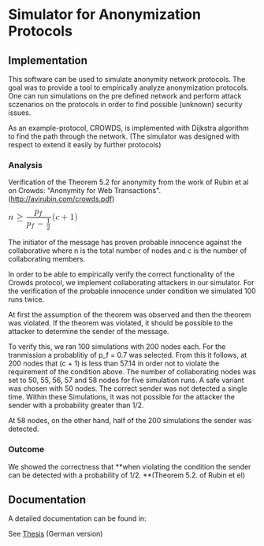 # Simulator for Anonymization Protocols

## Implementation
This software can be used to simulate anonymity network protocols.
The goal was to provide a tool to empirically analyze anonymization protocols.
One can run simulations on the pre defined network and perform attack sczenarios on the protocols in order to find possible (unknown) security issues.

As an example-protocol, CROWDS, is implemented with Dijkstra algorithm to find the path through the network.
(The simulator was designed with respect to extend it easily by further protocols)


### Analysis

Verification of the Theorem 5.2 for anonymity from the work of Rubin et al on Crowds: "Anonymity for Web Transactions".
(http://avirubin.com/crowds.pdf)

![theorem](https://raw.githubusercontent.com/true-gler/protocol-sim/master/docu/theorem_5.2.gif)


The initiator of the message has proven probable innocence against the collaborative
where n is the total number of nodes and c is the number of collaborating members.

In order to be able to empirically verify the correct functionality of the Crowds protocol,
we implement collaborating attackers in our simulator.
For the verification of the probable innocence under condition we simulated 100
runs twice.

At first the assumption of the theorem was observed and then the theorem was violated. 
If the theorem was violated, it should be possible to the attacker to determine the sender of the message.

To verify this, we ran 100 simulations with 200 nodes each. 
For the tranmission a probablitiy of p_f = 0.7 was selected. 
From this it follows, at 200 nodes that (c + 1) is less than 57.14 in order not to violate the requirement of the condition above. 
The number of collaborating nodes was set to 50, 55, 56, 57 and 58 nodes for five simulation runs.
A safe variant was chosen with 50 nodes. The correct sender was not detected a single time.
Within these Simulations, it was not possible for the attacker the sender with a probability greater than 1/2.

At 58 nodes, on the other hand, half of the 200 simulations the sender was detected. 

### Outcome

 We showed the correctness that **when violating the condition the sender can be detected with a probability of 1/2. **(Theorem 5.2. of Rubin et el) 


## Documentation 

A detailed documentation can be found in: 

See [Thesis](docu/Thesis.pdf) (German version)
